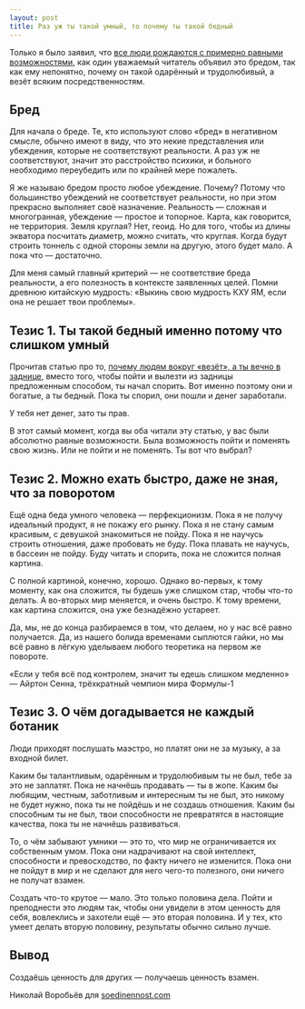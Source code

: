 ```yaml
---
layout: post
title: Раз уж ты такой умный, то почему ты такой бедный
---
```


Только я было заявил, что [все люди рождаются с примерно равными возможностями](http://soedinennost.com/creating-value/), как один уважаемый читатель объявил это бредом, так как ему непонятно, почему он такой одарённый и трудолюбивый, а везёт всяким посредственностям.

## Бред

Для начала о бреде. Те, кто используют слово «бред» в негативном смысле, обычно имеют в виду, что это некие представления или убеждения, которые не соответствуют реальности. А раз уж не соответствуют, значит это расстройство психики, и больного необходимо переубедить или по крайней мере пожалеть.

Я же называю бредом просто любое убеждение. Почему? Потому что большинство убеждений не соответствует реальности, но при этом прекрасно выполняет своё назначение. Реальность — сложная и многогранная, убеждение — простое и топорное. Карта, как говорится, не территория. Земля круглая? Нет, геоид. Но для того, чтобы из длины экватора посчитать диаметр, можно считать, что круглая. Когда будут строить тоннель с одной стороны земли на другую, этого будет мало. А пока что — достаточно.

Для меня самый главный критерий — не соответствие бреда реальности, а его полезность в контексте заявленных целей. Помни древнюю китайскую мудрость: «Выкинь свою мудрость КХУ ЯМ, если она не решает твои проблемы».

## Тезис 1. Ты такой бедный именно потому что слишком умный

Прочитав статью про то, [почему людям вокруг «везёт», а ты вечно в заднице](http://soedinennost.com/creating-value/), вместо того, чтобы пойти и вылезти из задницы предложенным способом, ты начал спорить. Вот именно поэтому они и богатые, а ты бедный. Пока ты спорил, они пошли и денег заработали.

У тебя нет денег, зато ты прав.

В этот самый момент, когда вы оба читали эту статью, у вас были абсолютно равные возможности. Была возможность пойти и поменять свою жизнь. Или не пойти и не поменять. Ты вот что выбрал?

## Тезис 2. Можно ехать быстро, даже не зная, что за поворотом

Ещё одна беда умного человека — перфекционизм. Пока я не получу идеальный продукт, я не покажу его рынку. Пока я не стану самым красивым, с девушкой знакомиться не пойду. Пока я не научусь строить отношения, даже пробовать не буду. Пока плавать не научусь, в бассеин не пойду. Буду читать и спорить, пока не сложится полная картина.

С полной картиной, конечно, хорошо. Однако во-первых, к тому моменту, как она сложится, ты будешь уже слишком стар, чтобы что-то делать. А во-вторых мир меняется, и очень быстро. К тому времени, как картина сложится, она уже безнадёжно устареет.

Да, мы, не до конца разбираемся в том, что делаем, но у нас всё равно получается. Да, из нашего болида временами сыплются гайки, но мы всё равно в лёгкую уделываем любого теоретика на первом же повороте.

«Если у тебя всё под контролем, значит ты едешь слишком медленно» — Айртон Сенна, трёхкратный чемпион мира Формулы-1

## Тезис 3. О чём догадывается не каждый ботаник

Люди приходят послушать маэстро, но платят они не за музыку, а за входной билет.

Каким бы талантливым, одарённым и трудолюбивым ты не был, тебе за это не заплатят. Пока не начнёшь продавать — ты в жопе. Каким бы любящим, честным, заботливым и интересным ты не был, это никому не будет нужно, пока ты не пойдёшь и не создашь отношения. Каким бы способным ты не был, твои способности не превратятся в настоящие качества, пока ты не начнёшь развиваться.

То, о чём забывают умники — это то, что мир не ограничивается их собственным умом. Пока они надрачивают на свой интеллект, способности и превосходство, по факту ничего не изменится. Пока они не пойдут в мир и не сделают для него чего-то полезного, они ничего не получат взамен.

Создать что-то крутое — мало. Это только половина дела. Пойти и преподнести это людям так, чтобы они увидели в этом ценность для себя, вовлеклись и захотели ещё — это вторая половина. И у тех, кто умеет делать вторую половину, результаты обычно сильно лучше.

## Вывод

Создаёшь ценность для других — получаешь ценность взамен.

Николай Воробьёв для [soedinennost.com](http://soedinennost.com/)